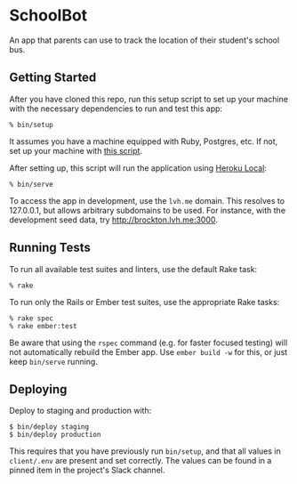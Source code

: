# SchoolBot

An app that parents can use to track the location of their student's school bus.

## Getting Started

After you have cloned this repo, run this setup script to set up your machine
with the necessary dependencies to run and test this app:

    % bin/setup

It assumes you have a machine equipped with Ruby, Postgres, etc. If not, set up
your machine with [this script].

[this script]: https://github.com/Vermonster/laptop

After setting up, this script will run the application using [Heroku Local]:

    % bin/serve

To access the app in development, use the `lvh.me` domain. This resolves to
127.0.0.1, but allows arbitrary subdomains to be used. For instance, with the
development seed data, try <http://brockton.lvh.me:3000>.

[Heroku Local]: https://devcenter.heroku.com/articles/heroku-local

## Running Tests

To run all available test suites and linters, use the default Rake task:

    % rake

To run only the Rails or Ember test suites, use the appropriate Rake tasks:

    % rake spec
    % rake ember:test

Be aware that using the `rspec` command (e.g. for faster focused testing) will
not automatically rebuild the Ember app. Use `ember build -w` for this, or just
keep `bin/serve` running.

## Deploying

Deploy to staging and production with:

    $ bin/deploy staging
    $ bin/deploy production

This requires that you have previously run `bin/setup`, and that all values in
`client/.env` are present and set correctly. The values can be found in a pinned
item in the project's Slack channel.
